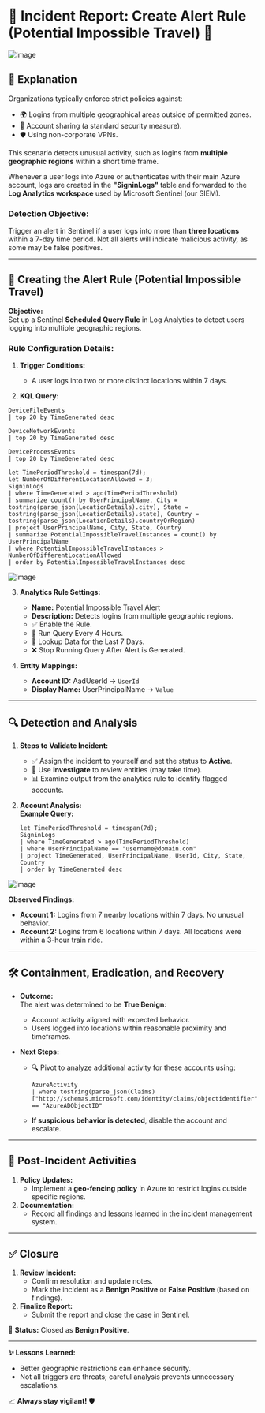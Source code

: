 # 🚨 Incident Report: Create Alert Rule (Potential Impossible Travel) 🚨

![image](https://github.com/user-attachments/assets/1619d03b-412c-4b5c-9b7a-5aee6e1f4fb7)


## 📝 **Explanation**  
Organizations typically enforce strict policies against:  
- 🌍 Logins from multiple geographical areas outside of permitted zones. 
- 🔄 Account sharing (a standard security measure).  
- 🛡️ Using non-corporate VPNs.  

This scenario detects unusual activity, such as logins from **multiple geographic regions** within a short time frame.  

Whenever a user logs into Azure or authenticates with their main Azure account, logs are created in the **"SigninLogs"** table and forwarded to the **Log Analytics workspace** used by Microsoft Sentinel (our SIEM).  

### **Detection Objective:**  
Trigger an alert in Sentinel if a user logs into more than **three locations** within a 7-day time period. Not all alerts will indicate malicious activity, as some may be false positives.  

---

## 🚦 **Creating the Alert Rule (Potential Impossible Travel)**  
**Objective:**  
Set up a Sentinel **Scheduled Query Rule** in Log Analytics to detect users logging into multiple geographic regions.  

### **Rule Configuration Details:**  
1. **Trigger Conditions:**  
   - A user logs into two or more distinct locations within 7 days.  

2. **KQL Query:**

```kql
DeviceFileEvents
| top 20 by TimeGenerated desc
```
```kql
DeviceNetworkEvents
| top 20 by TimeGenerated desc
```
```kql
DeviceProcessEvents
| top 20 by TimeGenerated desc
``` 
```kql
let TimePeriodThreshold = timespan(7d);
let NumberOfDifferentLocationAllowed = 3;
SigninLogs
| where TimeGenerated > ago(TimePeriodThreshold)
| summarize count() by UserPrincipalName, City = tostring(parse_json(LocationDetails).city), State = tostring(parse_json(LocationDetails).state), Country = tostring(parse_json(LocationDetails).countryOrRegion)
| project UserPrincipalName, City, State, Country
| summarize PotentialImpossibleTravelInstances = count() by UserPrincipalName
| where PotentialImpossibleTravelInstances > NumberOfDifferentLocationAllowed
| order by PotentialImpossibleTravelInstances desc
```
![image](https://github.com/user-attachments/assets/028db60d-0a62-4436-8341-2bd96b4a7a0f)

3. **Analytics Rule Settings:**  
   - **Name:** Potential Impossible Travel Alert  
   - **Description:** Detects logins from multiple geographic regions.  
   - ✅ Enable the Rule.  
   - 🔄 Run Query Every 4 Hours.  
   - 📅 Lookup Data for the Last 7 Days.  
   - ❌ Stop Running Query After Alert is Generated.  

4. **Entity Mappings:**  
   - **Account ID:** AadUserId → `UserId`  
   - **Display Name:** UserPrincipalName → `Value`  

---

## 🔍 **Detection and Analysis**  

1. **Steps to Validate Incident:**  
   - ✅ Assign the incident to yourself and set the status to **Active**.  
   - 🔄 Use **Investigate** to review entities (may take time).  
   - 📊 Examine output from the analytics rule to identify flagged accounts.  

2. **Account Analysis:**  
   **Example Query:**  
   ```kql
   let TimePeriodThreshold = timespan(7d);
   SigninLogs
   | where TimeGenerated > ago(TimePeriodThreshold)
   | where UserPrincipalName == "username@domain.com"
   | project TimeGenerated, UserPrincipalName, UserId, City, State, Country
   | order by TimeGenerated desc
   ```

![image](https://github.com/user-attachments/assets/42a967ab-080e-4661-9d8b-b4dec9a6b7de)


   **Observed Findings:**  
   - **Account 1:** Logins from 7 nearby locations within 7 days. No unusual behavior.  
   - **Account 2:** Logins from 6 locations within 7 days. All locations were within a 3-hour train ride.  

---

## 🛠️ **Containment, Eradication, and Recovery**  

- **Outcome:**  
   The alert was determined to be **True Benign**:  
   - Account activity aligned with expected behavior.  
   - Users logged into locations within reasonable proximity and timeframes.  

- **Next Steps:**  
   - 🔍 Pivot to analyze additional activity for these accounts using:  
     ```kql
     AzureActivity
     | where tostring(parse_json(Claims)["http://schemas.microsoft.com/identity/claims/objectidentifier"]) == "AzureADObjectID"
     ```  
   - **If suspicious behavior is detected**, disable the account and escalate.  

---

## 🔄 **Post-Incident Activities**  
1. **Policy Updates:**  
   - Implement a **geo-fencing policy** in Azure to restrict logins outside specific regions.  
2. **Documentation:**  
   - Record all findings and lessons learned in the incident management system.  

---

## ✅ **Closure**  
1. **Review Incident:**  
   - Confirm resolution and update notes.  
   - Mark the incident as a **Benign Positive** or **False Positive** (based on findings).  
2. **Finalize Report:**  
   - Submit the report and close the case in Sentinel.  

📌 **Status:** Closed as **Benign Positive**.  

---

**✨ Lessons Learned:**  
- Better geographic restrictions can enhance security.  
- Not all triggers are threats; careful analysis prevents unnecessary escalations.  

📈 **Always stay vigilant!** 🛡️
